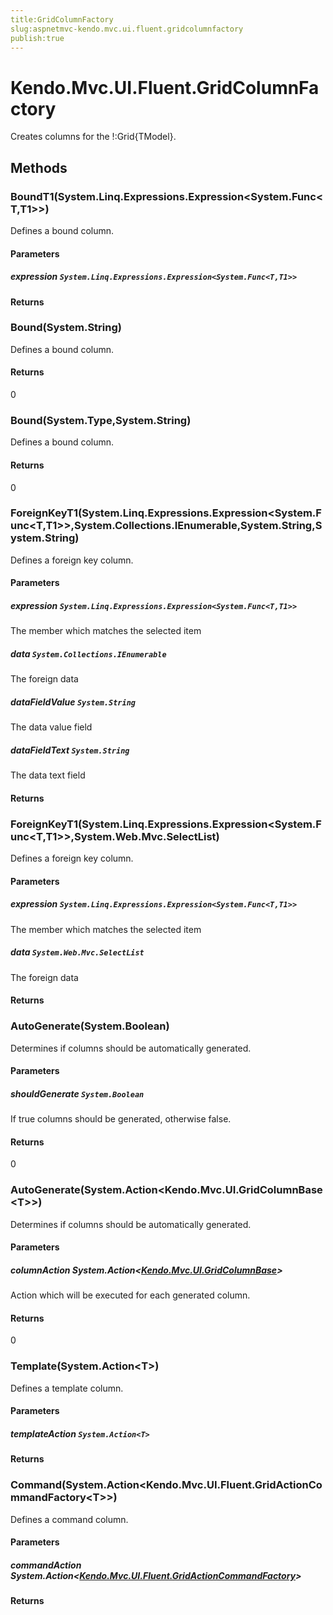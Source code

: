 ```yaml
---
title:GridColumnFactory
slug:aspnetmvc-kendo.mvc.ui.fluent.gridcolumnfactory
publish:true
---
```


# Kendo.Mvc.UI.Fluent.GridColumnFactory
Creates columns for the !:Grid{TModel}.



## Methods

### BoundT1(System.Linq.Expressions.Expression\<System.Func\<T,T1\>\>)
Defines a bound column.


#### Parameters

##### expression `System.Linq.Expressions.Expression<System.Func<T,T1>>`

            



#### Returns



### Bound(System.String)
Defines a bound column.



#### Returns
0


### Bound(System.Type,System.String)
Defines a bound column.



#### Returns
0


### ForeignKeyT1(System.Linq.Expressions.Expression\<System.Func\<T,T1\>\>,System.Collections.IEnumerable,System.String,System.String)
Defines a foreign key column.


#### Parameters

##### expression `System.Linq.Expressions.Expression<System.Func<T,T1>>`
The member which matches the selected item

##### data `System.Collections.IEnumerable`
The foreign data

##### dataFieldValue `System.String`
The data value field

##### dataFieldText `System.String`
The data text field



#### Returns



### ForeignKeyT1(System.Linq.Expressions.Expression\<System.Func\<T,T1\>\>,System.Web.Mvc.SelectList)
Defines a foreign key column.


#### Parameters

##### expression `System.Linq.Expressions.Expression<System.Func<T,T1>>`
The member which matches the selected item

##### data `System.Web.Mvc.SelectList`
The foreign data



#### Returns



### AutoGenerate(System.Boolean)
Determines if columns should be automatically generated.


#### Parameters

##### shouldGenerate `System.Boolean`
If true columns should be generated, otherwise false.



#### Returns
0


### AutoGenerate(System.Action\<Kendo.Mvc.UI.GridColumnBase\<T\>\>)
Determines if columns should be automatically generated.


#### Parameters

##### columnAction System.Action<[Kendo.Mvc.UI.GridColumnBase](/api/wrappers/aspnet-mvc/Kendo.Mvc.UI/GridColumnBase)<T>>
Action which will be executed for each generated column.



#### Returns
0


### Template(System.Action\<T\>)
Defines a template column.


#### Parameters

##### templateAction `System.Action<T>`

            



#### Returns



### Command(System.Action\<Kendo.Mvc.UI.Fluent.GridActionCommandFactory\<T\>\>)
Defines a command column.


#### Parameters

##### commandAction System.Action<[Kendo.Mvc.UI.Fluent.GridActionCommandFactory](/api/wrappers/aspnet-mvc/Kendo.Mvc.UI.Fluent/GridActionCommandFactory)<T>>

            



#### Returns




